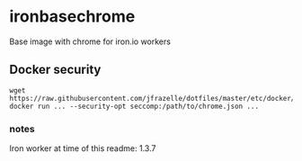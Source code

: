 # ironbasechrome
Base image with chrome for iron.io workers

## Docker security

```
wget https://raw.githubusercontent.com/jfrazelle/dotfiles/master/etc/docker/seccomp/chrome.json
docker run ... --security-opt seccomp:/path/to/chrome.json ...
```


### notes
Iron worker at time of this readme: 1.3.7
